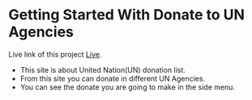 # Getting Started With Donate to UN Agencies

Live link of this project [Live](https://un-donate-kh.netlify.app/).

- This site is about United Nation(UN) donation list.
- From this site you can donate in different UN Agencies.
- You can see the donate you are going to make in the side menu.
